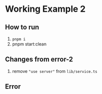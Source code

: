 # Working Example 2

## How to run

1. `pnpm i`
2. pnpm start:clean

## Changes from error-2

1. remove `"use server"` from `lib/service.ts`

## Error

```txt

```
